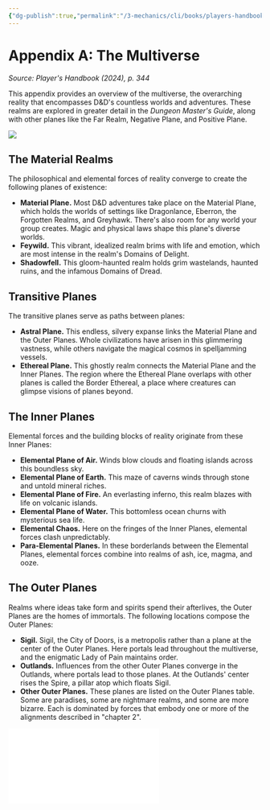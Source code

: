 ```yaml
---
{"dg-publish":true,"permalink":"/3-mechanics/cli/books/players-handbook-2024/09-appendix-a-the-multiverse/","tags":["ttrpg-cli/compendium/src/5e/xphb"],"noteIcon":""}
---
```


# Appendix A: The Multiverse
*Source: Player's Handbook (2024), p. 344* 

This appendix provides an overview of the multiverse, the overarching reality that encompasses D&D's countless worlds and adventures. These realms are explored in greater detail in the *Dungeon Master's Guide*, along with other planes like the Far Realm, Negative Plane, and Positive Plane.

![](3-Mechanics/CLI/books/players-handbook-2024/img/231-10-001-the-multiverse.webp#center)

## The Material Realms

The philosophical and elemental forces of reality converge to create the following planes of existence:

- **Material Plane.** Most D&D adventures take place on the Material Plane, which holds the worlds of settings like Dragonlance, Eberron, the Forgotten Realms, and Greyhawk. There's also room for any world your group creates. Magic and physical laws shape this plane's diverse worlds.  
- **Feywild.** This vibrant, idealized realm brims with life and emotion, which are most intense in the realm's Domains of Delight.  
- **Shadowfell.** This gloom-haunted realm holds grim wastelands, haunted ruins, and the infamous Domains of Dread.  

## Transitive Planes

The transitive planes serve as paths between planes:

- **Astral Plane.** This endless, silvery expanse links the Material Plane and the Outer Planes. Whole civilizations have arisen in this glimmering vastness, while others navigate the magical cosmos in spelljamming vessels.  
- **Ethereal Plane.** This ghostly realm connects the Material Plane and the Inner Planes. The region where the Ethereal Plane overlaps with other planes is called the Border Ethereal, a place where creatures can glimpse visions of planes beyond.  

## The Inner Planes

Elemental forces and the building blocks of reality originate from these Inner Planes:

- **Elemental Plane of Air.** Winds blow clouds and floating islands across this boundless sky.  
- **Elemental Plane of Earth.** This maze of caverns winds through stone and untold mineral riches.  
- **Elemental Plane of Fire.** An everlasting inferno, this realm blazes with life on volcanic islands.  
- **Elemental Plane of Water.** This bottomless ocean churns with mysterious sea life.  
- **Elemental Chaos.** Here on the fringes of the Inner Planes, elemental forces clash unpredictably.  
- **Para-Elemental Planes.** In these borderlands between the Elemental Planes, elemental forces combine into realms of ash, ice, magma, and ooze.  

## The Outer Planes

Realms where ideas take form and spirits spend their afterlives, the Outer Planes are the homes of immortals. The following locations compose the Outer Planes:

- **Sigil.** Sigil, the City of Doors, is a metropolis rather than a plane at the center of the Outer Planes. Here portals lead throughout the multiverse, and the enigmatic Lady of Pain maintains order.  
- **Outlands.** Influences from the other Outer Planes converge in the Outlands, where portals lead to those planes. At the Outlands' center rises the Spire, a pillar atop which floats Sigil.  
- **Other Outer Planes.** These planes are listed on the Outer Planes table. Some are paradises, some are nightmare realms, and some are more bizarre. Each is dominated by forces that embody one or more of the alignments described in "chapter 2".  

![The Outer Planes; Outer Planes](3-Mechanics/CLI/tables/the-outer-planes-outer-planes-xphb.md)